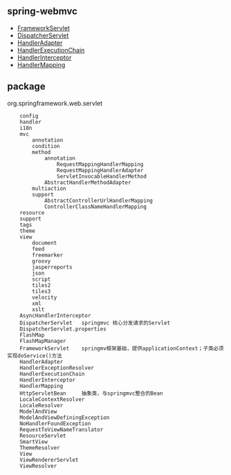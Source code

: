 
## spring-webmvc
* [FrameworkServlet](/20-framework/src/spring/spring-webmvc/FrameworkServlet.md)
* [DispatcherServlet](/20-framework/src/spring/spring-webmvc/DispatcherServlet.md)
* [HandlerAdapter](/20-framework/src/spring/spring-webmvc/HandlerAdapter.md)
* [HandlerExecutionChain](/20-framework/src/spring/spring-webmvc/HandlerExecutionChain.md)
* [HandlerInterceptor](/20-framework/src/spring/spring-webmvc/HandlerInterceptor.md)
* [HandlerMapping](/20-framework/src/spring/spring-webmvc/HandlerMapping.md)

## package
org.springframework.web.servlet
```
    config
    handler
    i18n
    mvc
        annotation
        condition
        method
            annotation
                RequestMappingHandlerMapping
                RequestMappingHandlerAdapter
                ServletInvocableHandlerMethod
            AbstractHandlerMethodAdapter
        multiaction
        support
            AbstractControllerUrlHandlerMapping
            ControllerClassNameHandlerMapping
    resource
    support
    tags
    theme
    view
        document
        feed
        freemarker
        groovy
        jasperreports
        json
        script
        tiles2
        tiles3
        velocity
        xml
        xslt
    AsyncHandlerInterceptor
    DispatcherServlet   springmvc 核心分发请求的Servlet
    DispatcherServlet.properties
    FlashMap
    FlashMapManager
    FrameworkServlet    springmv框架基础，提供applicationContext；子类必须实现doService()方法
    HandlerAdapter
    HandlerExceptionResolver
    HandlerExecutionChain
    HandlerInterceptor
    HandlerMapping
    HttpServletBean     抽象类，与springmvc整合的Bean
    LocaleContextResolver
    LocaleResolver
    ModelAndView
    ModelAndViewDefiningException
    NoHandlerFoundException
    RequestToViewNameTranslator
    ResourceServlet
    SmartView
    ThemeResolver
    View
    ViewRendererServlet
    ViewResolver
```